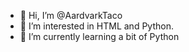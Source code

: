 - 👋 Hi, I’m @AardvarkTaco
- 👀 I’m interested in HTML and Python.
- 🌱 I’m currently learning a bit of Python

<!---
AardvarkTaco/AardvarkTaco is a ✨ special ✨ repository because its `README.md` (this file) appears on your GitHub profile.
You can click the Preview link to take a look at your changes.
--->

